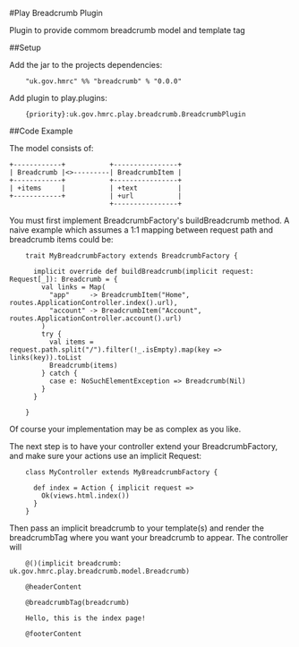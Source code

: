 #Play Breadcrumb Plugin

Plugin to provide commom breadcrumb model and template tag


##Setup

Add the jar to the projects dependencies:

```
    "uk.gov.hmrc" %% "breadcrumb" % "0.0.0"
```

Add plugin to play.plugins:

```
    {priority}:uk.gov.hmrc.play.breadcrumb.BreadcrumbPlugin
```

##Code Example

The model consists of:

    +------------+           +----------------+
    | Breadcrumb |<>---------| BreadcrumbItem |
    +------------+           +----------------+
    | +items     |           | +text          |
    +------------+           | +url           |
                             +----------------+

You must first implement BreadcrumbFactory's buildBreadcrumb method. A naive example which assumes
a 1:1 mapping between request path and breadcrumb items could be:

```
    trait MyBreadcrumbFactory extends BreadcrumbFactory {

      implicit override def buildBreadcrumb(implicit request: Request[_]): Breadcrumb = {
        val links = Map(
          "app"     -> BreadcrumbItem("Home",    routes.ApplicationController.index().url),
          "account" -> BreadcrumbItem("Account", routes.ApplicationController.account().url)
        )
        try {
          val items = request.path.split("/").filter(!_.isEmpty).map(key => links(key)).toList
          Breadcrumb(items)
        } catch {
          case e: NoSuchElementException => Breadcrumb(Nil)
        }
      }

    }
```

Of course your implementation may be as complex as you like.

The next step is to have your controller extend your BreadcrumbFactory, and make sure your actions use an
implicit Request:

```
    class MyController extends MyBreadcrumbFactory {

      def index = Action { implicit request =>
        Ok(views.html.index())
      }
    }
```


Then pass an implicit breadcrumb to your template(s) and render the breadcrumbTag where you want
your breadcrumb to appear. The controller will

```
    @()(implicit breadcrumb: uk.gov.hmrc.play.breadcrumb.model.Breadcrumb)

    @headerContent

    @breadcrumbTag(breadcrumb)

    Hello, this is the index page!

    @footerContent
```
